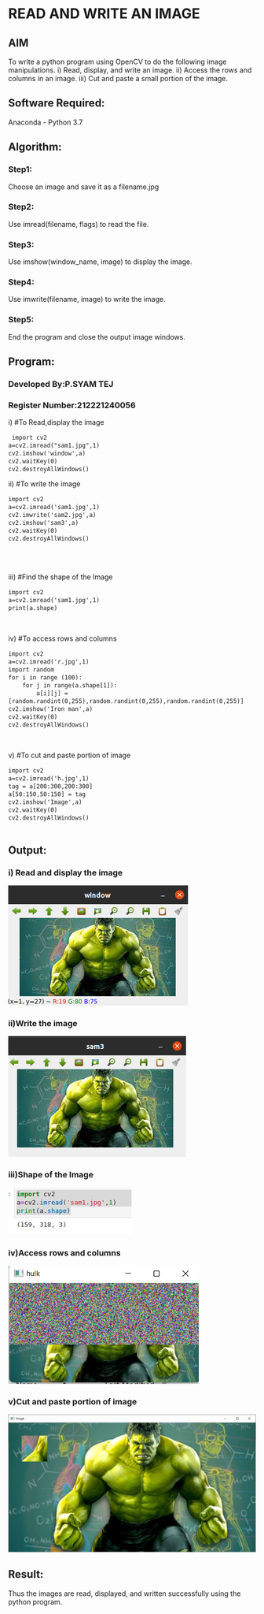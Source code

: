 # READ AND WRITE AN IMAGE
## AIM
To write a python program using OpenCV to do the following image manipulations.
i) Read, display, and write an image.
ii) Access the rows and columns in an image.
iii) Cut and paste a small portion of the image.

## Software Required:
Anaconda - Python 3.7
## Algorithm:
### Step1:
Choose an image and save it as a filename.jpg
### Step2:
Use imread(filename, flags) to read the file.
### Step3:
Use imshow(window_name, image) to display the image.
### Step4:
Use imwrite(filename, image) to write the image.
### Step5:
End the program and close the output image windows.
## Program:
### Developed By:P.SYAM TEJ
### Register Number:212221240056 
i) #To Read,display the image
```
 import cv2
a=cv2.imread("sam1.jpg",1)
cv2.imshow('window',a)
cv2.waitKey(0)
cv2.destroyAllWindows()
```
ii) #To write the image
```
import cv2
a=cv2.imread('sam1.jpg',1)
cv2.imwrite('sam2.jpg',a)
cv2.imshow('sam3',a)
cv2.waitKey(0)
cv2.destroyAllWindows()




```
iii) #Find the shape of the Image
```
import cv2
a=cv2.imread('sam1.jpg',1)
print(a.shape)



```
iv) #To access rows and columns
```
import cv2
a=cv2.imread('r.jpg',1)
import random
for i in range (100):
    for j in range(a.shape[1]):
        a[i][j] = [random.randint(0,255),random.randint(0,255),random.randint(0,255)]
cv2.imshow('Iron man',a)
cv2.waitKey(0)
cv2.destroyAllWindows()



```
v) #To cut and paste portion of image
```
import cv2
a=cv2.imread('h.jpg',1)
tag = a[200:300,200:300]
a[50:150,50:150] = tag
cv2.imshow('Image',a)
cv2.waitKey(0)
cv2.destroyAllWindows()


```

## Output:

### i) Read and display the image
![GitHub Logo](1.png)

### ii)Write the image
![GitHub Logo](2.png)

### iii)Shape of the Image
![GitHub Logo](3.png)


### iv)Access rows and columns
![GitHub Logo](4.png)
### v)Cut and paste portion of image
![GitHub Logo](5.png)
## Result:
Thus the images are read, displayed, and written successfully using the python program.


